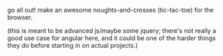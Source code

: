 go all out! make an awesome noughts-and-crosses (tic-tac-toe) for the browser.

(this is meant to be advanced js/maybe some jquery; there's not really a good
use case for angular here, and it could be one of the harder things they do
before starting in on actual projects.)

